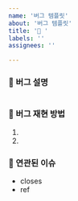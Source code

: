 ```yaml
---
name: '버그 템플릿'
about: '버그 템플릿'
title: '🐛 '
labels: ''
assignees: ''

---
```


### 🐛 버그 설명

<!-- 발생한 버그에 대해서 간단하게 설명해주세염 -->

```markdown

```

### 🧷 버그 재현 방법

<!-- 버그가 어떻게 발생했는지 step by step 으로 알려주세염 -->

1.
2.

### 🐋 연관된 이슈

<!-- 연결된 이슈 정보를 작성해주세염 -->

- closes
- ref
